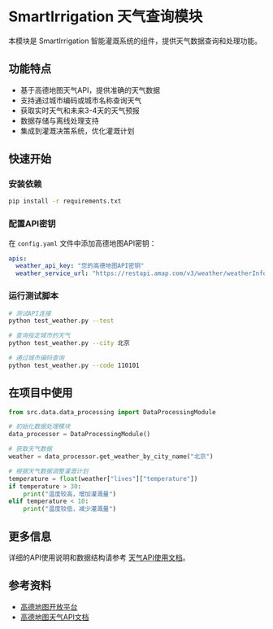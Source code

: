 # SmartIrrigation 天气查询模块

本模块是 SmartIrrigation 智能灌溉系统的组件，提供天气数据查询和处理功能。

## 功能特点

- 基于高德地图天气API，提供准确的天气数据
- 支持通过城市编码或城市名称查询天气
- 获取实时天气和未来3-4天的天气预报
- 数据存储与离线处理支持
- 集成到灌溉决策系统，优化灌溉计划

## 快速开始

### 安装依赖

```bash
pip install -r requirements.txt
```

### 配置API密钥

在 `config.yaml` 文件中添加高德地图API密钥：

```yaml
apis:
  weather_api_key: "您的高德地图API密钥"
  weather_service_url: "https://restapi.amap.com/v3/weather/weatherInfo"
```

### 运行测试脚本

```bash
# 测试API连接
python test_weather.py --test

# 查询指定城市的天气
python test_weather.py --city 北京

# 通过城市编码查询
python test_weather.py --code 110101
```

## 在项目中使用

```python
from src.data.data_processing import DataProcessingModule

# 初始化数据处理模块
data_processor = DataProcessingModule()

# 获取天气数据
weather = data_processor.get_weather_by_city_name("北京")

# 根据天气数据调整灌溉计划
temperature = float(weather["lives"]["temperature"])
if temperature > 30:
    print("温度较高，增加灌溉量")
elif temperature < 10:
    print("温度较低，减少灌溉量")
```

## 更多信息

详细的API使用说明和数据结构请参考 [天气API使用文档](docs/weather_api_usage.md)。

## 参考资料

- [高德地图开放平台](https://lbs.amap.com/)
- [高德地图天气API文档](https://lbs.amap.com/api/webservice/guide/api/weatherinfo)
